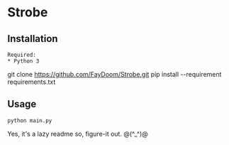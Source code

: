 # Strobe


## Installation
	Required:
	* Python 3

git clone https://github.com/FayDoom/Strobe.git
pip install --requirement requirements.txt

## Usage
	python main.py



Yes, it's a lazy readme so, figure-it out. @(^_^)@
